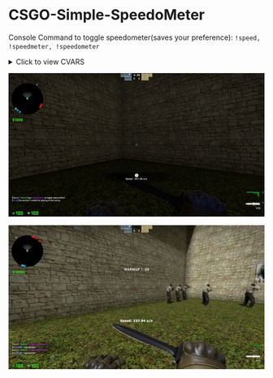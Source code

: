 # CSGO-Simple-SpeedoMeter
 Console Command to toggle speedometer(saves your preference): `!speed, !speedmeter, !speedometer`
 
 <details><summary>Click to view CVARS</summary>
 `ssm_location "1" //where should speed meter be shown. 0 = CenterHUD, 1 = New CSGO HUD`
 
 `ssm_advertinterval "2" //Interval of time between advert`</details>

![](speedometer.jpg)

![](speedometer2.jpg)
